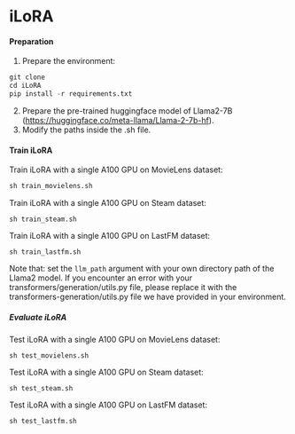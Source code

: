 # iLoRA

#### Preparation

1. Prepare the environment:

```python
git clone
cd iLoRA
pip install -r requirements.txt
```

2. Prepare the pre-trained huggingface model of Llama2-7B (https://huggingface.co/meta-llama/Llama-2-7b-hf).
3. Modify the paths inside the .sh file.


#### Train iLoRA

Train iLoRA with a single A100 GPU on MovieLens dataset:

```python
sh train_movielens.sh
```

Train iLoRA with a single A100 GPU on Steam dataset:

```
sh train_steam.sh
```

Train iLoRA with a single A100 GPU on LastFM dataset:

```
sh train_lastfm.sh
```

Note that: set the `llm_path` argument with your own directory path of the Llama2 model.
If you encounter an error with your transformers/generation/utils.py file, please replace it with the transformers-generation/utils.py file we have provided in your environment.
##### Evaluate iLoRA

Test iLoRA with a single A100 GPU on MovieLens dataset:

```
sh test_movielens.sh
```

Test iLoRA with a single A100 GPU on Steam dataset:

```
sh test_steam.sh
```

Test iLoRA with a single A100 GPU on LastFM dataset:

```
sh test_lastfm.sh
```
